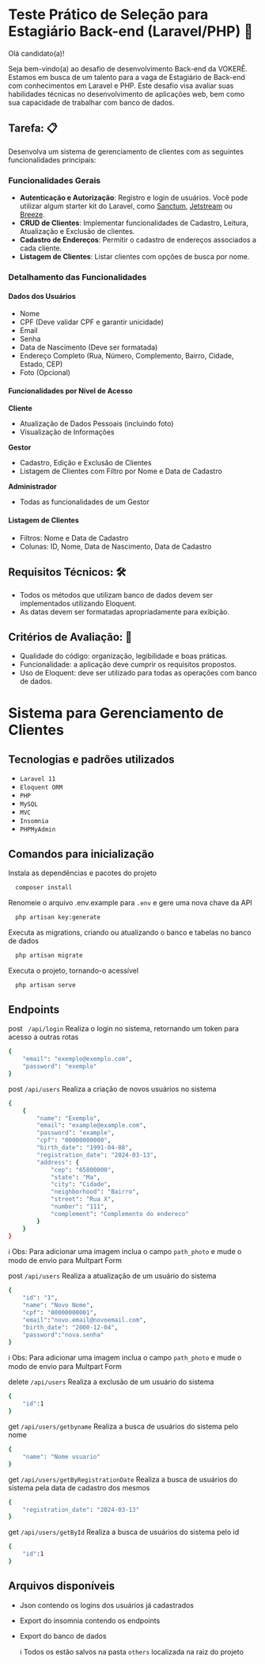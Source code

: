 # Teste Prático de Seleção para Estagiário Back-end (Laravel/PHP) 🔧

Olá candidato(a)!

Seja bem-vindo(a) ao desafio de desenvolvimento Back-end da VOKERÊ. Estamos em busca de um talento para a vaga de Estagiário de Back-end com conhecimentos em Laravel e PHP. Este desafio visa avaliar suas habilidades técnicas no desenvolvimento de aplicações web, bem como sua capacidade de trabalhar com banco de dados.

## Tarefa: 📋

Desenvolva um sistema de gerenciamento de clientes com as seguintes funcionalidades principais:

### Funcionalidades Gerais
- **Autenticação e Autorização**: Registro e login de usuários. Você pode utilizar algum starter kit do Laravel, como [Sanctum](https://laravel.com/docs/11.x/sanctum), [Jetstream](https://jetstream.laravel.com/2.x/introduction.html) ou [Breeze](https://laravel.com/docs/11.x/starter-kits#laravel-breeze).
- **CRUD de Clientes**: Implementar funcionalidades de Cadastro, Leitura, Atualização e Exclusão de clientes.
- **Cadastro de Endereços**: Permitir o cadastro de endereços associados a cada cliente.
- **Listagem de Clientes**: Listar clientes com opções de busca por nome.

### Detalhamento das Funcionalidades

#### Dados dos Usuários
- Nome
- CPF (Deve validar CPF e garantir unicidade)
- Email
- Senha
- Data de Nascimento (Deve ser formatada)
- Endereço Completo (Rua, Número, Complemento, Bairro, Cidade, Estado, CEP)
- Foto (Opcional)

#### Funcionalidades por Nível de Acesso

**Cliente**
- Atualização de Dados Pessoais (incluindo foto)
- Visualização de Informações

**Gestor**
- Cadastro, Edição e Exclusão de Clientes
- Listagem de Clientes com Filtro por Nome e Data de Cadastro

**Administrador**
- Todas as funcionalidades de um Gestor

#### Listagem de Clientes
- Filtros: Nome e Data de Cadastro
- Colunas: ID, Nome, Data de Nascimento, Data de Cadastro

## Requisitos Técnicos: 🛠️

- Todos os métodos que utilizam banco de dados devem ser implementados utilizando Eloquent.
- As datas devem ser formatadas apropriadamente para exibição.

## Critérios de Avaliação: 📝

- Qualidade do código: organização, legibilidade e boas práticas.
- Funcionalidade: a aplicação deve cumprir os requisitos propostos.
- Uso de Eloquent: deve ser utilizado para todas as operações com banco de dados.

# Sistema para Gerenciamento de Clientes

## Tecnologias e padrões utilizados
- ``Laravel 11``
- ``Eloquent ORM``
- ``PHP``
- ``MySQL``
- ``MVC``
- ``Insomnia``
- ``PHPMyAdmin``
## Comandos para inicialização
Instala as dependências e pacotes do projeto
```bash
  composer install
```
Renomeie o arquivo .env.example para ``.env`` e gere uma nova chave da API
```bash
  php artisan key:generate
```
Executa as migrations, criando ou atualizando o banco e tabelas no banco de dados 
```bash
  php artisan migrate
```
Executa o projeto, tornando-o acessível
```bash
  php artisan serve
```

## Endpoints
post `` /api/login`` Realiza o login no sistema, retornando um token para acesso a outras rotas 
```bash
{
    "email": "exemplo@exemplo.com",
    "password": "exemplo"
}
```
post ``/api/users`` Realiza a criação de novos usuários no sistema 
```bash
{
    {
        "name": "Exemplo",
        "email": "example@example.com",
        "password": "example",
        "cpf": "00000000000",
        "birth_date": "1991-04-08",
        "registration_date": "2024-03-13",
        "address": {
            "cep": "65800000",
            "state": "Ma",
            "city": "Cidade",
            "neighborhood": "Bairro",
            "street": "Rua X",
            "number": "111",
            "complement": "Complemento do endereco"
        }
    }
}
```
ℹ️ Obs: Para adicionar uma imagem inclua o campo ``path_photo`` e mude o modo de envio para Multpart Form

post ``/api/users`` Realiza a atualização de um usuário do sistema 
```bash
{
    "id": "1",
    "name": "Novo Nome",
    "cpf": "00000000001",
    "email":"novo.email@novoemail.com",
    "birth_date": "2000-12-04",
    "password":"nova.senha"
}
```
ℹ️ Obs: Para adicionar uma imagem inclua o campo ``path_photo`` e mude o modo de envio para Multpart Form

delete ``/api/users`` Realiza a exclusão de um usuário do sistema 
```bash
{
    "id":1
}
```
get ``/api/users/getbyname`` Realiza a busca de usuários do sistema pelo nome 
```bash
{
    "name": "Nome usuario"
}
```
get ``/api/users/getByRegistrationDate`` Realiza a busca de usuários do sistema pela data de cadastro dos mesmos 
```bash
{
    "registration_date": "2024-03-13"
}
```
get ``/api/users/getById`` Realiza a busca de usuários do sistema pelo id 
```bash
{
    "id":1
}
```

## Arquivos disponíveis 
- Json contendo os logins dos usuários já cadastrados
- Export do insomnia contendo os endpoints
- Export do banco de dados
  
  ℹ️ Todos os estão salvos na pasta ``others`` localizada na raiz do projeto
